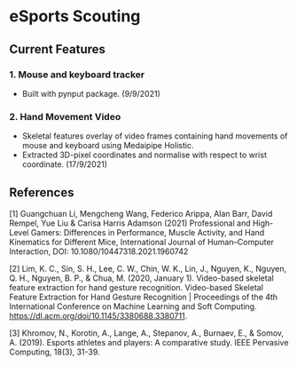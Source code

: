 # eSports Scouting

## Current Features

### 1. Mouse and keyboard tracker
- Built with pynput package. (9/9/2021)
### 2. Hand Movement Video
- Skeletal features overlay of video frames containing hand movements of mouse and keyboard using Medaipipe Holistic.
- Extracted 3D-pixel coordinates and normalise with respect to wrist coordinate. (17/9/2021)

## References
[1] Guangchuan Li, Mengcheng Wang, Federico Arippa, Alan Barr, David Rempel, Yue Liu & Carisa Harris Adamson (2021) Professional and High-Level Gamers: Differences in Performance, Muscle Activity, and Hand Kinematics for Different Mice, International Journal of Human–Computer Interaction, DOI: 10.1080/10447318.2021.1960742

[2] Lim, K. C., Sin, S. H., Lee, C. W., Chin, W. K., Lin, J., Nguyen, K., Nguyen, Q. H., Nguyen, B. P., & Chua, M. (2020, January 1). Video-based skeletal feature extraction for hand gesture recognition. Video-based Skeletal Feature Extraction for Hand Gesture Recognition | Proceedings of the 4th International Conference on Machine Learning and Soft Computing. https://dl.acm.org/doi/10.1145/3380688.3380711.

[3] Khromov, N., Korotin, A., Lange, A., Stepanov, A., Burnaev, E., & Somov, A. (2019). Esports athletes and players: A comparative study. IEEE Pervasive Computing, 18(3), 31-39.

